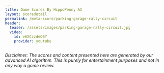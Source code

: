 ```yaml
---
title: Game Scores By HippoPenny AI
layout: scoredetail
permalink: /meta-score/parking-garage-rally-circuit
header:
  teaser: /assets/images/parking-garage-rally-circuit.jpg
  video:
    id: v6XCzzdeQ6Y
    provider: youtube
---
```

*Disclaimer: The scores and content presented here are generated by our advanced AI algorithm. This is purely for entertainment purposes and not in any way a game review.*
